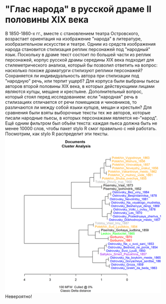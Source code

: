 # "Глас народа" в русской драме II половины XIX века
В 1850-1860-х гг., вместе с становлением театра Островского, возрастает ориентация на изображение "народа" в литературе, изобразительном искусстве и театре. Одним из средств изображения народа становится стилизация реплик персонажей под "народный" язык. Поскольку в драме текст состоит по большей части из реплик персонажей, корпус русской драмы середины XIX века подходит для стилеметрического анализа, который бы позволил ответить на вопрос: насколько похоже драматурги стилизуют реплики персонажей? Сохраняется ли индивидуальность автора при стилизации под "народную" речь, или терпит ущерб?
Для корпуса были выбраны пьесы авторов второй половины XIX века, в которых действующими лицами являются купцы, мещане и крестьяне. Дополнительный вопрос, который стоял перед исследованием: если "народная" речь в стилизациях отличается от речи помещиков и чиновников, то различаются ли между собой языки купцов, мещан и крестьян? Для сравнения были взяты выборочные тексты тех же авторов, которые писали народные пьесы, в которых персонажами является не-"народ". Ещё одним фильтром был объём текста: каждая пьеса должна быть не менее 10000 слов, чтобы пакет stylo R смог правильно с ней работать. 
Посмотрим, как stylo R распределит эти тексты.
![](https://github.com/calturins/calturins/blob/master/stylo_CA_100_MFWs_Culled_0__Classic%20Delta__001.png)
Невероятно!
